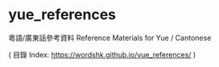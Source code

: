 # yue_references
粵語/廣東話參考資料 Reference Materials for Yue / Cantonese

( 目錄 Index:  https://wordshk.github.io/yue_references/ )
